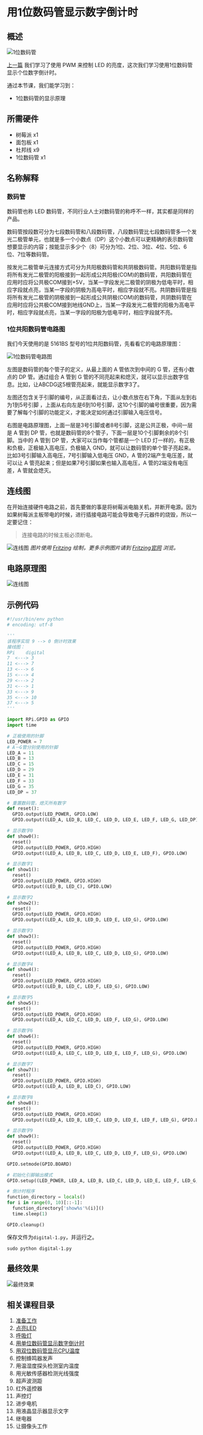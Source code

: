 # 用1位数码管显示数字倒计时

## 概述

![1位数码管](images/1.png)

[上一篇](../03fading-led) 我们学习了使用 PWM 来控制 LED 的亮度，这次我们学习使用1位数码管显示个位数字倒计时。

通过本节课，我们能学习到：
* 1位数码管的显示原理

## 所需硬件
* 树莓派 x1
* 面包板 x1
* 杜邦线 x9
* 1位数码管 x1

## 名称解释

### 数码管
数码管也称 LED 数码管，不同行业人士对数码管的称呼不一样，其实都是同样的产品。

数码管按段数可分为七段数码管和八段数码管，八段数码管比七段数码管多一个发光二极管单元，也就是多一个小数点（DP）这个小数点可以更精确的表示数码管想要显示的内容；按能显示多少个（8）可分为1位、2位、3位、4位、5位、6位、7位等数码管。

按发光二极管单元连接方式可分为共阳极数码管和共阴极数码管。共阳数码管是指将所有发光二极管的阳极接到一起形成公共阳极(COM)的数码管，共阳数码管在应用时应将公共极COM接到+5V，当某一字段发光二极管的阴极为低电平时，相应字段就点亮，当某一字段的阴极为高电平时，相应字段就不亮。共阴数码管是指将所有发光二极管的阴极接到一起形成公共阴极(COM)的数码管，共阴数码管在应用时应将公共极COM接到地线GND上，当某一字段发光二极管的阳极为高电平时，相应字段就点亮，当某一字段的阳极为低电平时，相应字段就不亮。

### 1位共阳数码管电路图
我们今天使用的是 5161BS 型号的1位共阳数码管，先看看它的电路原理图：

![1位数码管电路图](images/5161BS.png)

左图是数码管的每个管子的定义，从最上面的 A 管依次到中间的 G 管，还有小数点的 DP 管。通过组合 A 管到 G 管的不同亮起来和熄灭，就可以显示出数字信息。比如，让ABCDG这5根管亮起来，就能显示数字3了。

左图还包含关于引脚的编号，从正面看过去，让小数点放在右下角，下面从左到右为1到5号引脚
，上面从右向左是6到10号引脚，这10个引脚的编号很重要，因为需要了解每个引脚的功能定义，才能决定如何通过引脚输入电压信号。

右图是电路原理图，上面一层是3号引脚或者8号引脚，这是公共正极，中间一层是 A 管到 DP 管，也就是数码管的8个管子，下面一层是10个引脚剩余的8个引脚。当中的 A 管到 DP 管，大家可以当作每个管都是一个 LED 灯一样的，有正极和负极，正极输入高电压，负极输入 GND，就可以让数码管的单个管子亮起来。比如3号引脚输入高电压，7号引脚输入低电压 GND，A 管的2端产生电压差，就可以让 A 管亮起来；但是如果7号引脚如果也输入高电压，A 管的2端没有电压差，A 管就会熄灭。

## 连线图
在开始连接硬件电路之前，首先要做的事是将树莓派电脑关机，并断开电源。因为如果树莓派主板带电的时候，进行插接电路可能会导致电子元器件的烧毁，所以一定要记住：
> 连接电路的时候主板必须断电。

![连线图](images/circuit_bb.png)
*图片使用 [Fritzing](http://www.fritzing.org/) 绘制，更多示例图片请到 [Fritzing官网](http://fritzing.org/projects/) 浏览。*

## 电路原理图
![连线图](images/circuit_s.png)

## 示例代码
```python
#!/usr/bin/env python
# encoding: utf-8

'''
该程序实现 9 --> 0 倒计时效果
接线图：
RPi    digital
7  <---> 3
11 <---> 7
13 <---> 6
15 <---> 4
29 <---> 2
31 <---> 1
33 <---> 9
35 <---> 10
37 <---> 5
'''

import RPi.GPIO as GPIO
import time

# 正极使用的针脚
LED_POWER = 7
# A－G管分别使用的针脚
LED_A = 11
LED_B = 13
LED_C = 15
LED_D = 29
LED_E = 31
LED_F = 33
LED_G = 35
LED_DP = 37

# 重置数码管，熄灭所有数字
def reset():
  GPIO.output(LED_POWER, GPIO.LOW)
  GPIO.output((LED_A, LED_B, LED_C, LED_D, LED_E, LED_F, LED_G, LED_DP), GPIO.HIGH)

# 显示数字0
def show0():
  reset()
  GPIO.output(LED_POWER, GPIO.HIGH)
  GPIO.output((LED_A, LED_B, LED_C, LED_D, LED_E, LED_F), GPIO.LOW)

# 显示数字1
def show1():
  reset()
  GPIO.output(LED_POWER, GPIO.HIGH)
  GPIO.output((LED_B, LED_C), GPIO.LOW)

# 显示数字2
def show2():
  reset()
  GPIO.output(LED_POWER, GPIO.HIGH)
  GPIO.output((LED_A, LED_B, LED_D, LED_E, LED_G), GPIO.LOW)

# 显示数字3
def show3():
  reset()
  GPIO.output(LED_POWER, GPIO.HIGH)
  GPIO.output((LED_A, LED_B, LED_C, LED_D, LED_G), GPIO.LOW)

# 显示数字4
def show4():
  reset()
  GPIO.output(LED_POWER, GPIO.HIGH)
  GPIO.output((LED_B, LED_C, LED_F, LED_G), GPIO.LOW)

# 显示数字5
def show5():
  reset()
  GPIO.output(LED_POWER, GPIO.HIGH)
  GPIO.output((LED_A, LED_C, LED_D, LED_F, LED_G), GPIO.LOW)

# 显示数字6
def show6():
  reset()
  GPIO.output(LED_POWER, GPIO.HIGH)
  GPIO.output((LED_A, LED_C, LED_D, LED_E, LED_F, LED_G), GPIO.LOW)

# 显示数字7
def show7():
  reset()
  GPIO.output(LED_POWER, GPIO.HIGH)
  GPIO.output((LED_A, LED_B, LED_C), GPIO.LOW)

# 显示数字8
def show8():
  reset()
  GPIO.output(LED_POWER, GPIO.HIGH)
  GPIO.output((LED_A, LED_B, LED_C, LED_D, LED_E, LED_F, LED_G), GPIO.LOW)

# 显示数字9
def show9():
  reset()
  GPIO.output(LED_POWER, GPIO.HIGH)
  GPIO.output((LED_A, LED_B, LED_C, LED_D, LED_F, LED_G), GPIO.LOW)

GPIO.setmode(GPIO.BOARD)

# 初始化引脚输出模式
GPIO.setup((LED_POWER, LED_A, LED_B, LED_C, LED_D, LED_E, LED_F, LED_G, LED_DP), GPIO.OUT)

# 倒计时程序
function_directory = locals()
for i in range(0, 10)[::-1]:
  function_directory['show%s'%(i)]()
  time.sleep(1)

GPIO.cleanup()
```

保存文件为`digital-1.py`，并运行之。
```
sudo python digital-1.py
```

## 最终效果
![最终效果](images/object.gif)

## 相关课程目录
1. [准备工作](../01prepare)
1. [点亮LED](../02blink)
1. [呼吸灯](../03fading-led)
1. [用单位数码管显示数字倒计时](../04digital-1)
1. [用双位数码管显示CPU温度](../05digital-2)
1. 控制蜂鸣器发声
1. 用温湿度探头检测室内温度
1. 用光敏传感器检测光线强度
1. 超声波测距
1. 红外遥控器
1. 声控灯
1. 进步电机
1. 用液晶显示器显示文字
1. 继电器
1. 让摄像头工作
